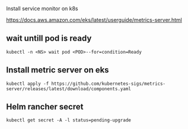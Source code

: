Install service monitor on k8s

https://docs.aws.amazon.com/eks/latest/userguide/metrics-server.html


## wait untill pod is ready

```
kubectl -n <NS> wait pod <POD>--for=condition=Ready

```

## Install metric server on eks

```
kubectl apply -f https://github.com/kubernetes-sigs/metrics-server/releases/latest/download/components.yaml
```

## Helm rancher secret

```
kubectl get secret -A -l status=pending-upgrade
```
